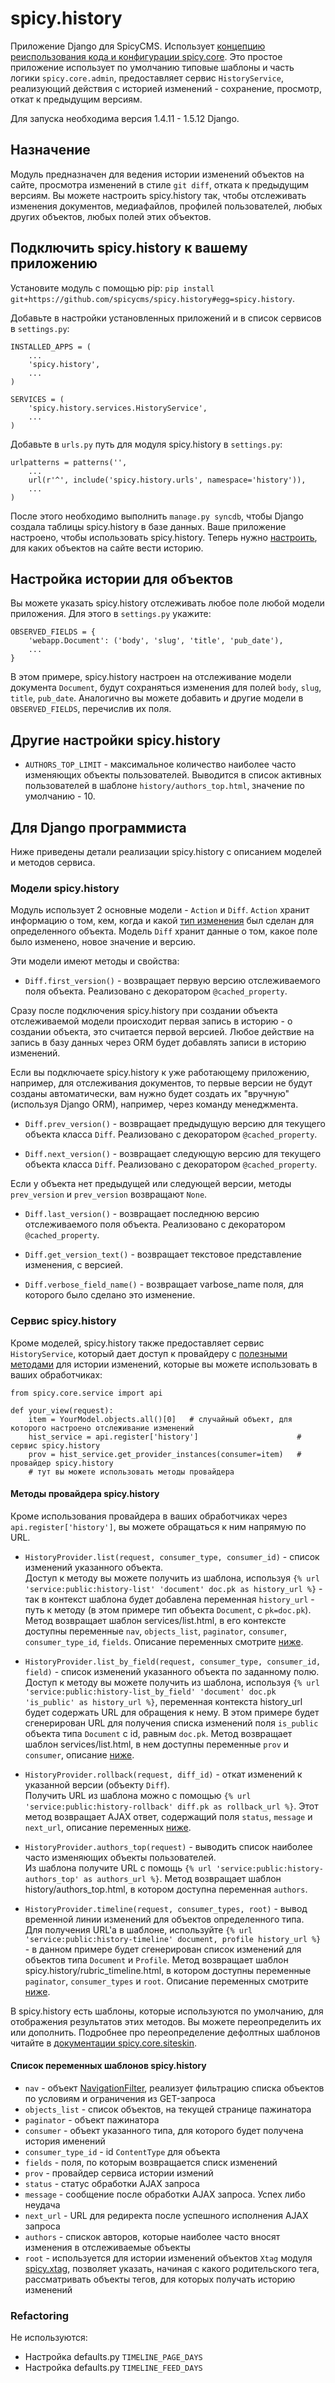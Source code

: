 spicy.history
=============

Приложение Django для SpicyCMS. Использует [концепцию реиспользования кода и конфигурации spicy.core](https://github.com/spicycms/spicy.core). Это простое приложение использует по умолчанию типовые шаблоны и часть логики ``spicy.core.admin``, предоставляет сервис ``HistoryService``, реализующий действия с историей изменений - сохранение, просмотр, откат к предыдущим версиям.

Для запуска необходима версия 1.4.11 - 1.5.12 Django.

Назначение
----------
Модуль предназначен для ведения истории изменений объектов на сайте, просмотра изменений в стиле ``git diff``, отката к предыдущим версиям. Вы можете настроить spicy.history так, чтобы отслеживать изменения документов, медиафайлов, профилей пользователей, любых других объектов, любых полей этих объектов. 

Подключить spicy.history к вашему приложению
--------------------------------------------
Установите модуль с помощью pip: ``pip install git+https://github.com/spicycms/spicy.history#egg=spicy.history``.

Добавьте в настройки установленных приложений и в список сервисов в ``settings.py``:
```
INSTALLED_APPS = (
    ...
    'spicy.history',
    ...
)

SERVICES = (
    'spicy.history.services.HistoryService',
    ...
)
```

Добавьте в ``urls.py`` путь для модуля spicy.history в ``settings.py``:
```
urlpatterns = patterns('',
    ...
    url(r'^', include('spicy.history.urls', namespace='history')),
    ...
)
```

После этого необходимо выполнить ``manage.py syncdb``, чтобы Django создала таблицы spicy.history в базе данных. Ваше приложение настроено, чтобы использовать spicy.history. Теперь нужно [настроить](./README.md#Настройка-истории-для-объектов), для каких объектов на сайте вести историю.

Настройка истории для объектов
------------------------------
Вы можете указать spicy.history отслеживать любое поле любой модели приложения. Для этого в ``settings.py`` укажите:
```
OBSERVED_FIELDS = {
    'webapp.Document': ('body', 'slug', 'title', 'pub_date'),
    ...
}
```
В этом примере, spicy.history настроен на отслеживание модели документа ``Document``, будут сохраняться изменения для полей ``body``, ``slug``, ``title``, ``pub_date``. Аналогично вы можете добавить и другие модели в ``OBSERVED_FIELDS``, перечислив их поля.

Другие настройки spicy.history
------------------------------
* ``AUTHORS_TOP_LIMIT`` - максимальное количество наиболее часто изменяющих объекты пользователей. Выводится в список активных пользователей в шаблоне ``history/authors_top.html``, значение по умолчанию - 10.

Для Django программиста
-----------------------
Ниже приведены детали реализации spicy.history с описанием моделей и методов сервиса.

### Модели spicy.history
Модуль использует 2 основные модели - ``Action`` и ``Diff``. ``Action`` хранит информацию о том, кем, когда и какой [тип изменения](https://github.com/spicycms/spicy.history/blob/develop/src/spicy/history/defaults.py#L12) был сделан для определенного объекта. Модель ``Diff`` хранит данные о том, какое поле было изменено, новое значение и версию.

Эти модели имеют методы и свойства:

* ``Diff.first_version()`` - возвращает первую версию отслеживаемого поля объекта. Реализовано с декоратором ``@cached_property``.

Сразу после подключения spicy.history при создании объекта отслеживаемой модели происходит первая запись в историю - о создании объекта, это считается первой версией. Любое действие на запись в базу данных через ORM будет добавлять записи в историю изменений.

Если вы подключаете spicy.history к уже работающему приложению, например, для отслеживания документов, то первые версии не будут созданы автоматически, вам нужно будет создать их "вручную" (используя Django ORM), например, через команду менеджмента.

* ``Diff.prev_version()`` - возвращает предыдущую версию для текущего объекта класса ``Diff``. Реализовано с декоратором ``@cached_property``.

* ``Diff.next_version()`` - возвращает следующую версию для текущего объекта класса ``Diff``. Реализовано с декоратором ``@cached_property``.

Если у объекта нет предыдущей или следующей версии, методы ``prev_version`` и ``prev_version`` возвращают ``None``.

* ``Diff.last_version()`` - возвращает последнюю версию отслеживаемого поля объекта. Реализовано с декоратором ``@cached_property``.

* ``Diff.get_version_text()`` - возвращает текстовое представление изменения, с версией.

* ``Diff.verbose_field_name()`` - возвращает varbose_name поля, для которого было сделано это изменение.


### Сервис spicy.history
Кроме моделей, spicy.history также предоставляет сервис ``HistoryService``, который дает доступ к провайдеру с [полезными методами](./README.md#Методы-провайдера-spicyhistory) для истории изменений, которые вы можете использовать в ваших обработчиках:

```
from spicy.core.service import api

def your_view(request):
    item = YourModel.objects.all()[0]   # случайный объект, для которого настроено отслеживание изменений
    hist_service = api.register['history']                      # сервис spicy.history
    prov = hist_service.get_provider_instances(consumer=item)   # провайдер spicy.history
    # тут вы можете использовать методы провайдера
```

#### Методы провайдера spicy.history
Кроме использования провайдера в ваших обработчиках через ``api.register['history']``, вы можете обращаться к ним напрямую по URL.

* ``HistoryProvider.list(request, consumer_type, consumer_id)`` - список изменений указанного объекта.<br>
Доступ к методу вы можете получить из шаблона, используя ``{% url 'service:public:history-list' 'document' doc.pk as history_url %}`` - так в контекст шаблона будет добавлена переменная ``history_url`` - путь к методу (в этом примере тип объекта ``Document``, с ``pk=doc.pk``). Метод возвращает шаблон services/list.html, в его контексте доступны переменные ``nav``, ``objects_list``, ``paginator``, ``consumer``, ``consumer_type_id``, ``fields``. Описание переменных смотрите [ниже](./README.md#Список-переменных-шаблонов-spicyhistory).

* ``HistoryProvider.list_by_field(request, consumer_type, consumer_id, field)`` - список изменений указанного объекта по заданному полю.<br>
Доступ к методу вы можете получить из шаблона, используя ``{% url 'service:public:history-list_by_field' 'document' doc.pk 'is_public' as history_url %}``, переменная контекста history_url будет содержать URL для обращения к нему. В этом примере будет сгенерирован URL для получения списка изменений поля ``is_public`` объекта типа ``Document`` с id, равным ``doc.pk``. Метод возвращает шаблон services/list.html, в нем доступны переменные ``prov`` и ``consumer``, описание [ниже](./README.md#Список-переменных-шаблонов-spicyhistory).

* ``HistoryProvider.rollback(request, diff_id)`` - откат изменений к указанной версии (объекту ``Diff``).<br>
Получить URL из шаблона можно с помощью ``{% url 'service:public:history-rollback' diff.pk as rollback_url %}``. Этот метод возвращает AJAX ответ, содержащий поля ``status``, ``message`` и ``next_url``, описание переменных [ниже](./README.md#Список-переменных-шаблонов-spicyhistory).

* ``HistoryProvider.authors_top(request)`` - выводить список наиболее часто изменяющих объекты пользователей.<br>
Из шаблона получите URL с помощь ``{% url 'service:public:history-authors_top' as authors_url %}``. Метод возвращает шаблон history/authors_top.html, в котором доступна переменная ``authors``.

* ``HistoryProvider.timeline(request, consumer_types, root)`` - вывод временной линии изменений для объектов определенного типа. <br>
Для получения URL'а в шаблоне, используйте ``{% url 'service:public:history-timeline' document, profile history_url %}`` - в данном примере будет сгенерирован список изменений для объектов типа ``Document`` и ``Profile``. Метод возвращает шаблон spicy.history/rubric_timeline.html, в котором доступны переменные ``paginator``, ``consumer_types`` и ``root``. Описание переменных смотрите [ниже](./README.md#Список-переменных-шаблонов-spicyhistory).

В spicy.history есть шаблоны, которые используются по умолчанию, для отображения результатов этих методов. Вы можете переопределить их или дополнить. Подробнее про переопределение дефолтных шаблонов читайте в [документации spicy.core.siteskin](https://github.com/spicycms/spicy.core/blob/develop/docs/siteskin/README.rst#Переопределяем-шаблон-модуля-spicycms). 


#### Список переменных шаблонов spicy.history

* ``nav`` - объект [NavigationFilter](https://github.com/spicycms/spicy.core/blob/8436b2677448cc1cd398fc37d4330edfb8f5170a/src/spicy/utils/filters.py#L12), реализует фильтрацию списка объектов по условиям и ограничения из GET-запроса
* ``objects_list`` - список объектов, на текущей странице пажинатора
* ``paginator`` - объект пажинатора
* ``consumer`` - объект указанного типа, для которого будет получена история именений
* ``consumer_type_id`` - id ``ContentType`` для объекта
* ``fields`` - поля, по которым возвращается списк изменений
* ``prov`` - провайдер сервиса истории измений
* ``status`` - статус обработки AJAX запроса
* ``message`` - сообщение после обработки AJAX запроса. Успех либо неудача
* ``next_url`` - URL для редиректа после успешного исполнения AJAX запроса
* ``authors`` - спискок авторов, которые наиболее часто вносят изменения в отслеживаемые объекты
* ``root`` - используется для истории изменений объектов ``Xtag`` модуля [spicy.xtag](https://gitlab.com/spicycms.com/spicy.xtag#spicyxtag), позволяет указать, начиная с какого родительского тега, рассматривать объекты тегов, для которых получать историю изменений

### Refactoring
Не используются:

* Настройка defaults.py ``TIMELINE_PAGE_DAYS``
* Настройка defaults.py ``TIMELINE_FEED_DAYS``




